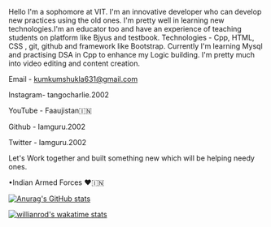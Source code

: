 Hello 
I'm a sophomore at VIT. I'm an innovative developer who can develop new practices using the old ones. I'm pretty well in learning new technologies.I'm an educator too and have an experience of teaching students on platform like Bjyus and testbook. 
Technologies - Cpp, HTML, CSS , git, github and framework like Bootstrap. 
Currently I'm learning Mysql and practising DSA in Cpp to enhance my Logic building. 
I'm pretty much into video editing and content creation.

Email - kumkumshukla631@gmail.com

Instagram- tangocharlie.2002 

YouTube - Faaujistan🇮🇳

Github - Iamguru.2002 

Twitter - Iamguru.2002

Let's Work together and built something new which will be helping needy ones. 

•Indian Armed Forces ❤🇮🇳


[![Anurag's GitHub stats](https://github-readme-stats.vercel.app/api?username=iamguru02)](https://github.com/anuraghazra/github-readme-stats)

[![willianrod's wakatime stats](https://github-readme-stats.vercel.app/api/wakatime?username=iamguru02)](https://github.com/anuraghazra/github-readme-stats)
